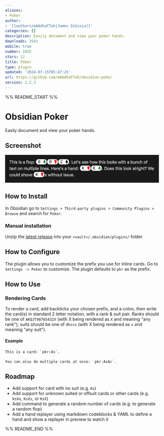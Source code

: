 ```yaml
---
aliases:
- Poker
author:
- '[[authors/mAAdhaTTah|James DiGioia]]'
categories: []
description: Easily document and view your poker hands.
downloads: 3543
mobile: true
number: 1035
stars: 12
title: Poker
type: plugin
updated: '2024-07-15T05:47:25'
url: https://github.com/mAAdhaTTah/obsidian-poker
version: 1.2.3
---
```


%% README_START %%

# Obsidian Poker

Easily document and view your poker hands.

## Screenshot

![Rendered Cards](https://raw.githubusercontent.com/mAAdhaTTah/obsidian-poker/HEAD/rendered-editor.png)

## How to Install

In Obsidian go to `Settings > Third-party plugins > Community Plugins > Browse` and search for `Poker`.

### Manual installation

Unzip the [latest release](https://github.com/mAAdhaTTah/obsidian-poker/releases/latest) into your `<vault>/.obsidian/plugins/` folder.

## How to Configure

The plugin allows you to customize the prefix you use for inline cards. Go to `Settings -> Poker` to customize. The plugin defaults to `pkr` as the prefix.

## How to Use

### Rendering Cards

To render a card, add backticks your chosen prefix, and a colon, then write the card(s) in standard 2 letter notation, with a rank & suit pair. Ranks should be one of `AKQJT98765432X` (with X being rendered as `X` and meaning "any rank"); suits should be one of `dhscx` (with X being rendered as `x` and meaning "any suit").

#### Example

```
This is a card: `pkr:As`.

You can also do multiple cards at once: `pkr:AsAc`.
```

## Roadmap

- Add support for card with no suit (e.g. `Kx`)
- Add support for unknown suited or offsuit cards or other cards (e.g. `KsXo`, `KsXs`, or `KsX`)
- Add command to generate a random number of cards (e.g. to generate a random flop)
- Add a hand replayer using markdown codeblocks & YAML to define a hand and show a replayer in preview to watch it


%% README_END %%